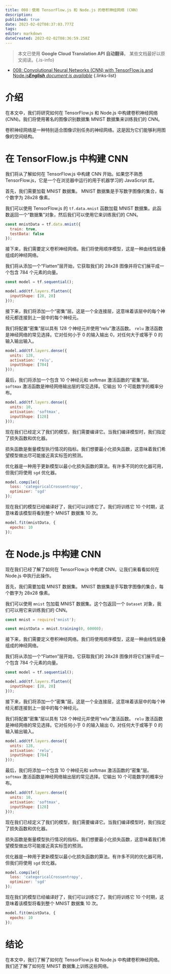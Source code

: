 ```yaml
---
title: 008：使用 TensorFlow.js 和 Node.js 的卷积神经网络 (CNN)
description: 
published: true
date: 2023-02-02T08:37:03.777Z
tags: 
editor: markdown
dateCreated: 2023-02-02T08:36:59.258Z
---
```


> 本文已使用 **Google Cloud Translation API 自动翻译**。
某些文档最好以原文阅读。{.is-info}



- [008: Convolutional Neural Networks (CNN) with TensorFlow.js and Node.js***English** document is available*](/en/Knowledge-base/TensorFlow-js/Learning/008-convolutional-neural-networks-cnn-with-tensorflow-js-and-node-js)
{.links-list}


# 介绍

在本文中，我们将研究如何在 TensorFlow.js 和 Node.js 中构建卷积神经网络 (CNN)。我们将使用著名的图像识别数据集 MNIST 数据集来训练我们的 CNN。

卷积神经网络是一种特别适合图像识别任务的神经网络。这是因为它们能够利用图像的空间结构。

# 在 TensorFlow.js 中构建 CNN

我们将从了解如何在 TensorFlow.js 中构建 CNN 开始。如果您不熟悉 TensorFlow.js，它是一个在浏览器中运行的用于机器学习的 JavaScript 库。

首先，我们需要加载 MNIST 数据集。 MNIST 数据集是手写数字图像的集合，每个数字为 28x28 像素。

我们可以使用 TensorFlow.js 的 `tf.data.mnist` 函数加载 MNIST 数据集。此函数返回一个“数据集”对象，然后我们可以使用它来训练我们的 CNN。

```javascript
const mnistData = tf.data.mnist({
  train: true,
  testData: false
});
```

接下来，我们需要定义卷积神经网络。我们将使用顺序模型，这是一种由线性层叠组成的神经网络。

我们将从添加一个“Flatten”层开始，它获取我们的 28x28 图像并将它们展平成一个包含 784 个元素的向量。

```javascript
const model = tf.sequential();

model.add(tf.layers.flatten({
  inputShape: [28, 28]
}));
```

接下来，我们将添加一个“密集”层。这是一个全连接层，这意味着该层中的每个神经元都连接到上一层中的每个神经元。

我们将配置“密集”层以具有 128 个神经元并使用“relu”激活函数。 `relu` 激活函数是神经网络的常见选择。它对任何小于 0 的输入输出 0，对任何大于或等于 0 的输入输出输入。

```javascript
model.add(tf.layers.dense({
  units: 128,
  activation: 'relu',
  inputShape: [784]
}));
```

最后，我们将添加一个包含 10 个神经元和 softmax 激活函数的“密集”层。 `softmax` 激活函数是神经网络输出层的常见选择。它输出 10 个可能数字的概率分布。

```javascript
model.add(tf.layers.dense({
  units: 10,
  activation: 'softmax',
  inputShape: [128]
}));
```

现在我们已经定义了我们的模型，我们需要编译它。当我们编译模型时，我们指定了损失函数和优化器。

损失函数是衡量模型执行情况的指标。我们想要最小化损失函数，这意味着我们希望模型做出尽可能接近真实标签的预测。

优化器是一种用于更新模型以最小化损失函数的算法。有许多不同的优化器可用，但我们将使用 `sgd` 优化器。

```javascript
model.compile({
  loss: 'categoricalCrossentropy',
  optimizer: 'sgd'
});
```

现在我们的模型已经编译好了，我们可以训练它了。我们将训练它 10 个时期，这意味着该模型将看到整个 MNIST 数据集 10 次。

```javascript
model.fit(mnistData, {
  epochs: 10
});
```

# 在 Node.js 中构建 CNN

现在我们已经了解了如何在 TensorFlow.js 中构建 CNN，让我们来看看如何在 Node.js 中执行此操作。

首先，我们需要加载 MNIST 数据集。 MNIST 数据集是手写数字图像的集合，每个数字为 28x28 像素。

我们可以使用 `mnist` 包加载 MNIST 数据集。这个包返回一个 `Dataset` 对象，我们可以用它来训练我们的 CNN。

```javascript
const mnist = require('mnist');

const mnistData = mnist.training(0, 60000);
```

接下来，我们需要定义卷积神经网络。我们将使用顺序模型，这是一种由线性层叠组成的神经网络。

我们将从添加一个“Flatten”层开始，它获取我们的 28x28 图像并将它们展平成一个包含 784 个元素的向量。

```javascript
const model = tf.sequential();

model.add(tf.layers.flatten({
  inputShape: [28, 28]
}));
```

接下来，我们将添加一个“密集”层。这是一个全连接层，这意味着该层中的每个神经元都连接到上一层中的每个神经元。

我们将配置“密集”层以具有 128 个神经元并使用“relu”激活函数。 `relu` 激活函数是神经网络的常见选择。它对任何小于 0 的输入输出 0，对任何大于或等于 0 的输入输出输入。

```javascript
model.add(tf.layers.dense({
  units: 128,
  activation: 'relu',
  inputShape: [784]
}));
```

最后，我们将添加一个包含 10 个神经元和 softmax 激活函数的“密集”层。 `softmax` 激活函数是神经网络输出层的常见选择。它输出 10 个可能数字的概率分布。

```javascript
model.add(tf.layers.dense({
  units: 10,
  activation: 'softmax',
  inputShape: [128]
}));
```

现在我们已经定义了我们的模型，我们需要编译它。当我们编译模型时，我们指定了损失函数和优化器。

损失函数是衡量模型执行情况的指标。我们想要最小化损失函数，这意味着我们希望模型做出尽可能接近真实标签的预测。

优化器是一种用于更新模型以最小化损失函数的算法。有许多不同的优化器可用，但我们将使用 `sgd` 优化器。

```javascript
model.compile({
  loss: 'categoricalCrossentropy',
  optimizer: 'sgd'
});
```

现在我们的模型已经编译好了，我们可以训练它了。我们将训练它 10 个时期，这意味着该模型将看到整个 MNIST 数据集 10 次。

```javascript
model.fit(mnistData, {
  epochs: 10
});
```

# 结论

在本文中，我们了解了如何在 TensorFlow.js 和 Node.js 中构建卷积神经网络。我们还了解了如何在 MNIST 数据集上训练这些网络。